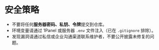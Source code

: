 # 安全策略

- 不要将任何**服务器密码、私钥、令牌**提交到仓库。
- 环境变量请通过 1Panel 或服务器 `.env` 文件注入（已在 `.gitignore` 排除）。
- 发现漏洞请通过私信或企业沟通渠道联系维护者，不要公开披露未修复的问题。
